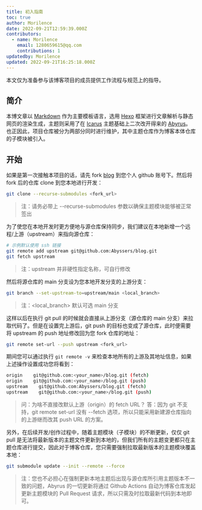 ```yaml
---
title: 初入指南
toc: true
author: Morilence
date: 2022-09-21T12:59:39.000Z
contributors:
  - name: Morilence
    email: 1280659615@qq.com
    contributions: 1
updatedby: Morilence
updated: 2022-09-21T16:25:18.000Z
---
```


本文仅为准备参与该博客项目的成员提供工作流程与规范上的指导。

## 简介

本博文章以 [Markdown][md_url] 作为主要模板语言，选用 [Hexo][hexo_url] 框架进行文章解析与静态网页的渲染生成，主题则采用了在 [Icarus][icarus_url] 主题基础上二次改开得来的 [Abyrus][abyrus_repo_url]。也正因此，项目仓库被分为两部分同时进行维护，其中主题仓库作为博客本体仓库的子模块被引入。

## 开始

如果是第一次接触本项目的话，请先 fork [blog][blog_repo_url] 到您个人 github 账号下。然后将 fork 后的仓库 clone 到您本地进行开发：

```sh
git clone --recurse-submodules <fork_url>
```

> 注：请务必带上 \-\-recurse-submodules 参数以确保主题模块能够被正常签出

为了使您在本地开发时更方便地与源仓库保持同步，我们建议在本地新增一个远程/上游（upstream）来指向源仓库：

```sh
# 示例默认使用 ssh 链接
git remote add upstream git@github.com:Abyssers/blog.git
git fetch upstream
```

> 注：upstream 并非硬性指定名称，可自行修改

然后将源仓库的 main 分支设为您本地开发分支的上游分支：

```sh
git branch --set-upstream-to=upstream/main <local_branch>
```

> 注：\<local_branch\> 默认可选 main 分支

这样以后在执行 git pull 的时候就会直接从上游分支（源仓库的 main 分支）来拉取代码了。但是在设置完上游后，git push 的目标也变成了源仓库，此时便需要将 upstream 的 push 地址修改回为您 fork 仓库的地址：

```sh
git remote set-url --push upstream <fork_url>
```

期间您可以通过执行 `git remote -v` 来检查本地所有的上游及其地址信息，如果上述操作设置成功您将看到：

```sh
origin    git@github.com:<your_name>/blog.git (fetch)
origin    git@github.com:<your_name>/blog.git (push)
upstream    git@github.com:Abyssers/blog.git (fetch)
upstream    git@github.com:<your_name>/blog.git (push)
```

> 问：为啥不直接改默认上游（origin）的 fetch URL？
> 答：因为 git 不支持，git remote set-url 没有 \-\-fetch 选项，所以只能采用新建源仓库指向的上游继而改其 push URL 的方案。

另外，在后续开发/创作过程中，随着主题模块（子模块）的不断更新，仅仅 git pull 是无法将最新版本的主题文件更新到本地的，但我们所有的主题变更都只在主题仓库进行提交，因此对于博客仓库，您只需要强制拉取最新版本的主题模块覆盖本地：

```sh
git submodule update --init --remote --force
```

> 注：您也不必担心在强制更新本地主题后出现与源仓库所引用主题版本不一致的问题，Abyrus 的一切更新将通过 Github Actions 自动为博客仓库发起更新主题模块的 Pull Request 请求，所以只需及时拉取最新代码到本地即可。

[blog_repo_url]: https://github.com/Abyssers/blog
[abyrus_repo_url]: https://github.com/Abyssers/abyrus
[md_url]: https://daringfireball.net/projects/markdown/
[hexo_url]: https://hexo.io/
[icarus_url]: https://ppoffice.github.io/hexo-theme-icarus/
